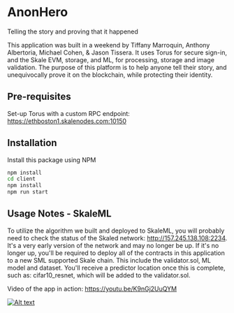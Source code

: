 # AnonHero
Telling the story and proving that it happened

This application was built in a weekend by Tiffany Marroquin, Anthony Albertoria, Michael Cohen, & Jason Tissera.
It uses Torus for secure sign-in, and the Skale EVM, storage, and ML, for processing, storage and image validation.
The purpose of this platform is to help anyone tell their story, and unequivocally prove it on the blockchain, while protecting their identity.

## Pre-requisites
Set-up Torus with a custom RPC endpoint: 
https://ethboston1.skalenodes.com:10150

## Installation

Install this package using NPM

```bash
npm install
cd client
npm install
npm run start
```

## Usage Notes - SkaleML

To utilize the algorithm we built and deployed to SkaleML, you will probably need to check the status of the Skaled network:
http://157.245.138.108:2234. It's a very early version of the network and may no longer be up.
If it's no longer up, you'll be required to deploy all of the contracts in this application to a new SML supported Skale chain. This include the validator.sol, ML model and dataset. You'll receive a predictor location once this is complete, such as: cifar10_resnet, which will be added to the validator.sol.

Video of the app in action: https://youtu.be/K9nGj2UuQYM

[![Alt text](https://img.youtube.com/vi/K9nGj2UuQYM/0.jpg)](https://www.youtube.com/watch?v=K9nGj2UuQYM)
